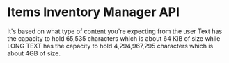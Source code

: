 # Items Inventory Manager API

It's based on what type of content you're expecting from the user Text has the capacity to hold 65,535 characters which is about 64 KiB of size while LONG TEXT has the capacity to hold 4,294,967,295 characters which is about 4GB of size.
